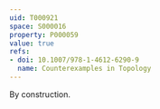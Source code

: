 ```yaml
---
uid: T000921
space: S000016
property: P000059
value: true
refs:
- doi: 10.1007/978-1-4612-6290-9
  name: Counterexamples in Topology
---
```


By construction.
